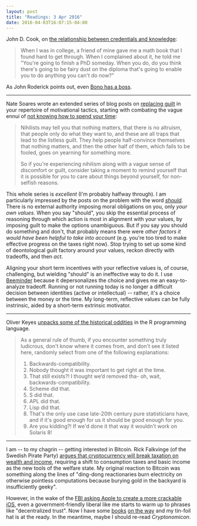 ```yaml
---
layout: post
title: "Readings: 3 Apr 2016"
date: 2016-04-03T16:07:15-04:00
---
```


John D. Cook, on [the relationship between credentials and knowledge]([http://www.johndcook.com/blog/2010/11/24/fairy-dust-on-the-diploma/]):

> When I was in college, a friend of mine gave me a math book that I found hard to get through. When I complained about it, he told me "You're going to finish a PhD someday. When you do, do you think there's going to be fairy dust on the diploma that's going to enable you to do anything you can't do now?"

As John Roderick points out, even [Bono has a boss](http://www.merlinmann.com/roderick/ep-06-string-art-owls-copper-pipe-and-bonos-boss.html).

---- 

Nate Soares wrote an extended series of blog posts on [replacing guilt](http://mindingourway.com/guilt/) in your repertoire of motivational tactics, starting with combating the vague ennui of [not knowing how to spend your time](http://mindingourway.com/youre-allowed-to-fight-for-something/):

> Nihilists may tell you that nothing matters, that there is no altruism, that people only do what they want to, and these are all traps that lead to the listless guilt. They help people half-convince themselves that nothing matters, and then the other half of them, which fails to be fooled, goes on yearning for something more.
> 
> So if you're experiencing nihilism along with a vague sense of discomfort or guilt, consider taking a moment to remind yourself that it is possible for you to care about things beyond yourself, for non-selfish reasons.

This whole series is _excellent_ (I'm probably halfway through). I am particularly impressed by the posts on the problem with the word [_should_](http://mindingourway.com/should-considered-harmful/). There is no external authority imposing moral obligations on you, only _your own values_. When you say "should", you skip the essential process of reasoning through which action is most in alignment with your values, by imposing guilt to make the options unambiguous. But if you say you should do something and don't, that probably means there were _other factors it would have been helpful to take into account_ (e.g. you're too tired to make effective progress on the taxes right now). Stop trying to set up some kind of deontological guilt factory around your values, reckon directly with tradeoffs, and then _act_.

Aligning your short term incentives with your reflective values is, of course, challenging, but wielding "should" is an ineffective way to do it. I use [Beeminder](https://www.beeminder.com/dehowell) because it depersonalizes the choice and gives me an easy-to-analyze tradeoff. Running or not running today is no longer a difficult decision between identities (active or intellectual) -- rather, it's a choice between the money or the time. My long-term, reflective values can be fully instrinsic, aided by a short-term extrinsic motivator.

---- 

Oliver Keyes [unpacks some of the historical oddities](https://ironholds.org/projects/rbitrary/) in the R programming language.

> As a general rule of thumb, if you encounter something truly ludicrous, don't know where it comes from, and don't see it listed here, randomly select from one of the following explanations:
> 1. Backwards-compatibility.
> 2. Nobody thought it was important to get right at the time.
> 3. That still exists?! I thought we’d removed tha- oh, wait, backwards-compatibility.
> 4. Scheme did that.
> 5. S did that.
> 6. APL did that.
> 7. Lisp did that.
> 8. That's the only use case late-20th century pure statisticians have, and if it's good enough for us it should be good enough for you.
> 9. Are you kidding?! If we'd done it that way it wouldn't work on Solaris 8!

---- 

I am -- to my chagrin -- getting interested in Bitcoin. Rick Falkvinge (of the Swedish Pirate Party) [argues that cryptocurrency will break taxation on wealth and income](http://falkvinge.net/2011/05/19/the-information-policy-case-for-flat-tax-and-basic-income/), requiring a shift to consumption taxes and basic income as the new tools of the welfare state. My original reaction to Bitcoin was something along the lines of "ding-dong reactionaries burn electricity on otherwise pointless computations because burying gold in the backyard is insufficiently geeky".

However, in the wake of the [FBI asking Apple to create a more crackable iOS](http://www.bloomberg.com/politics/articles/2016-02-17/apple-opposes-order-to-unlock-san-bernardino-shooter-s-iphone), even a government-friendly liberal like me starts to warm up to phrases like "decentralized trust". Now I have some [books](https://www.bitcoinbook.info) [on the way](http://theageofcryptocurrency.com) and my tin-foil hat is at the ready. In the meantime, maybe I should re-read _Cryptonomicon_.

